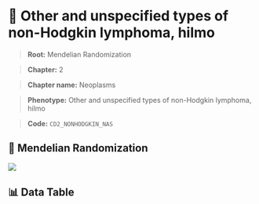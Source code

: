 # 🧪 Other and unspecified types of non-Hodgkin lymphoma, hilmo

> **Root:** Mendelian Randomization

> **Chapter:** 2  

> **Chapter name:** Neoplasms

> **Phenotype:** Other and unspecified types of non-Hodgkin lymphoma, hilmo  

> **Code:** `CD2_NONHODGKIN_NAS`

## 🧬 Mendelian Randomization  

<img src="/MR/Figures/Forward/CD2_NONHODGKIN_NAS.png"/>

## 📊 Data Table

<CsvTableMRF src="/MR/Data/Forward/CD2_NONHODGKIN_NAS.csv"/>
